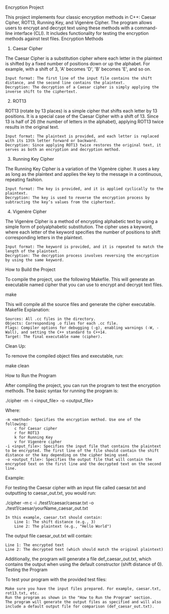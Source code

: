 Encryption Project

This project implements four classic encryption methods in C++: Caesar Cipher, ROT13, Running Key, and Vigenère Cipher. The program allows users to encrypt and decrypt text using these methods with a command-line interface (CLI). It includes functionality for testing the encryption methods against test files.
Encryption Methods
1. Caesar Cipher

The Caesar Cipher is a substitution cipher where each letter in the plaintext is shifted by a fixed number of positions down or up the alphabet. For example, with a shift of 3, 'A' becomes 'D', 'B' becomes 'E', and so on.

    Input format: The first line of the input file contains the shift distance, and the second line contains the plaintext.
    Decryption: The decryption of a Caesar cipher is simply applying the inverse shift to the ciphertext.

2. ROT13

ROT13 (rotate by 13 places) is a simple cipher that shifts each letter by 13 positions. It is a special case of the Caesar Cipher with a shift of 13. Since 13 is half of 26 (the number of letters in the alphabet), applying ROT13 twice results in the original text.

    Input format: The plaintext is provided, and each letter is replaced with its 13th letter forward or backward.
    Decryption: Since applying ROT13 twice restores the original text, it serves as both an encryption and decryption method.

3. Running Key Cipher

The Running Key Cipher is a variation of the Vigenère cipher. It uses a key as long as the plaintext and applies the key to the message in a continuous, repeating fashion.

    Input format: The key is provided, and it is applied cyclically to the plaintext.
    Decryption: The key is used to reverse the encryption process by subtracting the key’s values from the ciphertext.

4. Vigenère Cipher

The Vigenère Cipher is a method of encrypting alphabetic text by using a simple form of polyalphabetic substitution. The cipher uses a keyword, where each letter of the keyword specifies the number of positions to shift corresponding letters in the plaintext.

    Input format: The keyword is provided, and it is repeated to match the length of the plaintext.
    Decryption: The decryption process involves reversing the encryption by using the same keyword.

How to Build the Project

To compile the project, use the following Makefile. This will generate an executable named cipher that you can use to encrypt and decrypt text files.

make

This will compile all the source files and generate the cipher executable.
Makefile Explanation:

    Sources: All .cc files in the directory.
    Objects: Corresponding .o files for each .cc file.
    Flags: Compiler options for debugging (-g), enabling warnings (-W, -Wall), and setting the C++ standard to C++14.
    Target: The final executable name (cipher).

Clean Up:

To remove the compiled object files and executable, run:

make clean

How to Run the Program

After compiling the project, you can run the program to test the encryption methods. The basic syntax for running the program is:

./cipher -m <method> -i <input_file> -o <output_file>

Where:

    -m <method>: Specifies the encryption method. Use one of the following:
        c for Caesar cipher
        r for ROT13
        k for Running Key
        v for Vigenère cipher
    -i <input_file>: Specifies the input file that contains the plaintext to be encrypted. The first line of the file should contain the shift distance or the key depending on the cipher being used.
    -o <output_file>: Specifies the output file that will contain the encrypted text on the first line and the decrypted text on the second line.

Example:

For testing the Caesar cipher with an input file called caesar.txt and outputting to caesar_out.txt, you would run:

./cipher -m c -i ./test1/caesar/caesar.txt -o ./test1/caesar/yourName_caesar_out.txt

    In this example, caesar.txt should contain:
        Line 1: The shift distance (e.g., 3)
        Line 2: The plaintext (e.g., "Hello World")

The output file caesar_out.txt will contain:

    Line 1: The encrypted text
    Line 2: The decrypted text (which should match the original plaintext)

Additionally, the program will generate a file def_caesar_out.txt, which contains the output when using the default constructor (shift distance of 0).
Testing the Program

To test your program with the provided test files:

    Make sure you have the input files prepared. For example, caesar.txt, rot13.txt, etc.
    Run the program as shown in the "How to Run the Program" section.
    The program will generate the output files as specified and will also include a default output file for comparison (def_caesar_out.txt).